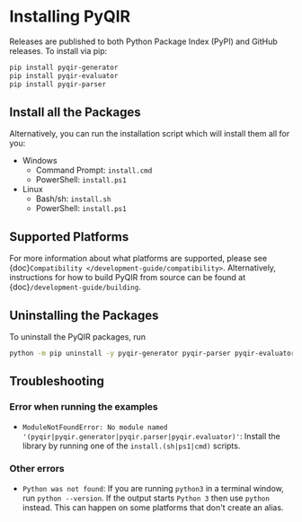 # Installing PyQIR

Releases are published to both Python Package Index (PyPI) and GitHub releases. To install via pip:

```bash
pip install pyqir-generator
pip install pyqir-evaluator
pip install pyqir-parser
```

## Install all the Packages

Alternatively, you can run the installation script which will install them all for you:

- Windows
  - Command Prompt: `install.cmd`
  - PowerShell: `install.ps1`
- Linux
  - Bash/sh: `install.sh`
  - PowerShell: `install.ps1`

## Supported Platforms

For more information about what platforms are supported, please see
{doc}`Compatibility </development-guide/compatibility>`. Alternatively, instructions for how to build
PyQIR from source can be found at {doc}`/development-guide/building`.

## Uninstalling the Packages

To uninstall the PyQIR packages, run

```bash
python -m pip uninstall -y pyqir-generator pyqir-parser pyqir-evaluator
```

## Troubleshooting

### Error when running the examples

- `ModuleNotFoundError: No module named '(pyqir|pyqir.generator|pyqir.parser|pyqir.evaluator)'`:
  Install the library by running one of the `install.(sh|ps1|cmd)` scripts.

### Other errors

- `Python was not found`: If you are running `python3` in a terminal window, run
  `python --version`. If the output starts `Python 3` then use `python` instead.
  This can happen on some platforms that don't create an alias.
